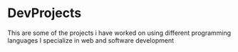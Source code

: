 # DevProjects
This are some of the projects i have worked on using different programming languages
I specialize in web and software development
